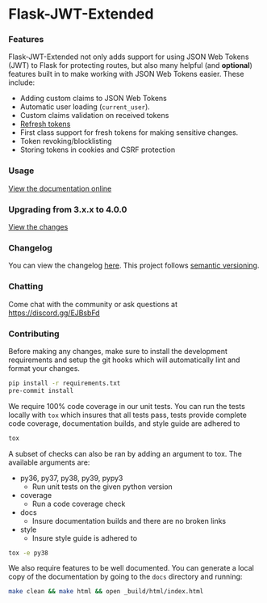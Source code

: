 # Flask-JWT-Extended

### Features
Flask-JWT-Extended not only adds support for using JSON Web Tokens (JWT) to Flask for protecting routes,
but also many helpful (and **optional**) features  built in to make working with JSON Web Tokens
easier. These include:

* Adding custom claims to JSON Web Tokens
* Automatic user loading (`current_user`).
* Custom claims validation on received tokens
* [Refresh tokens](https://auth0.com/blog/refresh-tokens-what-are-they-and-when-to-use-them/)
* First class support for fresh tokens for making sensitive changes.
* Token revoking/blocklisting
* Storing tokens in cookies and CSRF protection

### Usage
[View the documentation online](https://flask-jwt-extended.readthedocs.io/en/stable/)

### Upgrading from 3.x.x to 4.0.0
[View the changes](https://flask-jwt-extended.readthedocs.io/en/stable/v4_upgrade_guide/)

### Changelog
You can view the changelog [here](https://github.com/vimalloc/flask-jwt-extended/releases).
This project follows [semantic versioning](https://semver.org/).

### Chatting
Come chat with the community or ask questions at https://discord.gg/EJBsbFd

### Contributing
Before making any changes, make sure to install the development requirements
and setup the git hooks which will automatically lint and format your changes.
```bash
pip install -r requirements.txt
pre-commit install
```

We require 100% code coverage in our unit tests. You can run the tests locally
with `tox` which insures that all tests pass, tests provide complete code coverage,
documentation builds, and style guide are adhered to
```bash
tox
```

A subset of checks can also be ran by adding an argument to tox. The available
arguments are:
  * py36, py37, py38, py39, pypy3
    * Run unit tests on the given python version
  * coverage
    * Run a code coverage check
  * docs
    * Insure documentation builds and there are no broken links
  * style
    * Insure style guide is adhered to
```bash
tox -e py38
```

We also require features to be well documented.  You can generate a local copy
of the documentation by going to the `docs` directory and running:
```bash
make clean && make html && open _build/html/index.html
```
